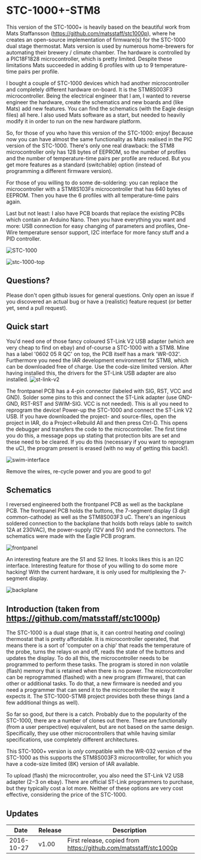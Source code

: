 STC\-1000+\-STM8
==========

This version of the STC\-1000+ is heavily based on the beautiful work from Mats Staffansson (https://github.com/matsstaff/stc1000p), where he creates an open-source implementation of firmware(s) for the STC\-1000 dual stage thermostat.
Mats version is used by numerous home-brewers for automating their brewery / climate chamber. The hardware is controlled by a PIC18F1828 microcontroller, which is pretty limited. Despite these limitations Mats succeeded in
adding 6 profiles with up to 9 temperature-time pairs per profile.

I bought a couple of STC\-1000 devices which had another microcontroller and completely different hardware on-board. It is the STM8S003F3 microcontroller. Being the electrical engineer that I am, I wanted to reverse engineer
the hardware, create the schematics and new boards and (like Mats) add new features. You can find the schematics (with the Eagle design files) all here. I also used Mats software as a start, but needed to heavily modify it in order
to run on the new hardware platform.

So, for those of you who have this version of the STC\-1000: enjoy! Because now you can have almost the same functionality as Mats realised in the PIC version of the STC\-1000. There's only one real drawback: the STM8 microcontroller
only has 128 bytes of EEPROM, so the number of profiles and the number of temperature-time pairs per profile are reduced. But you get more features as a standard (switchable) option (instead of programming a different firmware version).

For those of you willing to do some de-soldering: you can replace the microcontroller with a STM8S103Fs microcontroller that has 640 bytes of EEPROM. Then you have the 6 profiles with all temperature-time pairs again.

Last but not least: I also have PCB boards that replace the existing PCBs which contain
an Arduino Nano. Then you have everything you want and more: USB connection for easy changing of parameters and profiles, One-Wire temperature sensor support, I2C interface for more fancy stuff and a PID controller.

![STC-1000](img/frontpanel_backplane.jpg)

![stc-1000-top](img/stc1000_top.jpg)

Questions?
----------
Please don't open github issues for general questions. Only open an issue if you discovered an actual bug or have a (realistic) feature request (or better yet, send a pull request).

Quick start
-----------

You'd need one of those fancy coloured ST-Link V2 USB adapter (which are very cheap to find on ebay) and of-course a STC\-1000 with a STM8. Mine has a label '0602 05 R QC' on top, the PCB itself has a mark 'WR-032'. Furthermore you need
the IAR development environment for STM8, which can be downloaded free of charge. Use the code-size limited version. After having installed this, the drivers for the ST-Link USB adapter are also installed.
![st-link-v2](img/st_link_v2.png)

The frontpanel PCB has a 4-pin connector (labeled with SIG, RST, VCC and GND). Solder some pins to this and connect the ST-Link adapter (use GND-GND, RST-RST and SWIM-SIG. VCC is not needed). This is all you need to reprogram the device! 
Power-up the STC\-1000 and connect the ST-Link V2 USB. 
If you have downloaded the project- and source-files, open the project in IAR, do a Project->Rebuild All and then press Ctrl-D. This opens the debugger and transfers the code to the microcontroller. The first time you do this, a message pops up stating that
protection bits are set and these need to be cleared. If you do this (necessary if you want to reprogram the uC), the program present is erased (with no way of getting this back!).

![swim-interface](img/swim_interface.jpg)

Remove the wires, re-cycle power and you are good to go!

Schematics
----------
I reversed engineered both the frontpanel PCB as well as the backplane PCB. The frontpanel PCB holds the buttons, the 7-segment display (3 digit common-cathode) as well as the STM8S003F3 uC. There's an ingenious soldered connection to the
backplane that holds both relays (able to switch 12A at 230VAC), the power-supply (12V and 5V) and the connectors. The schematics were made with the Eagle PCB program.

![frontpanel](img/schematics_frontpanel.png)

An interesting feature are the S1 and S2 lines. It looks likes this is an I2C interface. Interesting feature for those of you willing to do some more hacking! With the current hardware, it is only used for multiplexing the 7-segment display.

![backplane](img/schematics_backplane.png)

Introduction (taken from https://github.com/matsstaff/stc1000p)
----------------------------------------------------------

The STC\-1000 is a dual stage (that is, it can control heating *and* cooling) thermostat that is pretty affordable. It is microcontroller operated, that means there is a sort of 'computer on a chip' that reads the temperature of the probe, turns the relays on and off, reads the state of the buttons and updates the display. To do all this, the microcontroller needs to be programmed to perform these tasks. The program is stored in non volatile (flash) memory that is retained when there is no power. The microcontroller can be reprogrammed (flashed) with a new program (firmware), that can other or additional tasks. To do that, a new firmware is needed and you need a programmer that can send it to the microcontroller the way it expects it. The STC\-1000\-STM8 project provides both these things (and a few additional things as well).

So far so good, *but* there is a catch. Probably due to the popularity of the STC\-1000, there are a number of clones out there. These are functionally (from a user perspective) equivalent, but are not based on the same design. 
Specifically, they use other microcontrollers that while having similar specifications, use completely different architectures. 

This STC\-1000+ version is *only* compatible with the WR-032 version of the STC\-1000 as this supports the STM8S003F3 microcontroller, for which you have a code-size limited (8K) version of IAR available.

To upload (flash) the microcontroller, you also need the ST-Link V2 USB adapter ($2-$3 on ebay). There are official ST-Link programmers to purchase, but they typically cost a lot more. Neither of these options are very cost effective, considering the price of the STC\-1000. 

Updates
-------

|Date|Release|Description|
|----|-------|-----------|
|2016-10-27|v1.00|First release, copied from https://github.com/matsstaff/stc1000p

